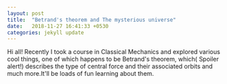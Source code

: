 ```yaml
---
layout: post
title:  "Betrand's theorem and The mysterious universe"
date:   2018-11-27 16:41:33 +0530
categories: jekyll update
---
```


Hi all!
Recently I took a course in Classical Mechanics and explored various cool things, one of which happens to be Betrand's theorem, which( Spoiler alert!) describes the type of central force and their associated orbits and much more.It'll be loads of fun learning about them.
